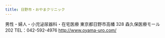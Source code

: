 ```yaml
---
title: 日野市・おやまクリニック
---
```


男性・婦人・小児泌尿器科・在宅医療
東京都日野市高幡 328 森久保医療モール 202
TEL：042-592-4976
<http://www.oyama-uro.com/>
